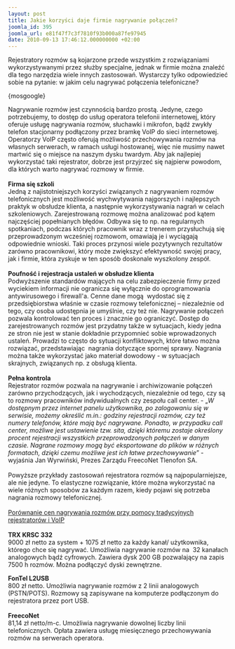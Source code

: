 ```yaml
---
layout: post
title: Jakie korzyści daje firmie nagrywanie połączeń?
joomla_id: 395
joomla_url: e81f47f7c3f7810f93b000a87fe97945
date: 2010-09-13 17:46:12.000000000 +02:00
---
```

Rejestratory rozm&oacute;w są kojarzone przede wszystkim z rozwiązaniami wykorzystywanymi przez służby specjalne, jednak w firmie można znaleźć dla tego narzędzia wiele innych zastosowań. Wystarczy tylko odpowiedzieć sobie na pytanie: w jakim celu nagrywać połączenia telefoniczne?<p>{mosgoogle}</p><p>Nagrywanie rozm&oacute;w jest czynnością bardzo prostą. Jedyne, czego potrzebujemy, to dostęp do usług operatora telefonii internetowej, kt&oacute;ry oferuje usługę nagrywania rozm&oacute;w, słuchawki i mikrofon, bądź zwykły telefon stacjonarny podłączony przez bramkę VoIP do sieci internetowej. Operatorzy VoIP często oferują możliwość przechowywania rozm&oacute;w na własnych serwerach, w ramach usługi hostowanej, więc nie musimy nawet martwić się o miejsce na naszym dysku twardym. Aby jak najlepiej wykorzystać taki rejestrator, dobrze jest przyjrzeć się najpierw powodom, dla kt&oacute;rych warto nagrywać rozmowy w firmie.<br /><br /><strong>Firma się szkoli</strong><br />Jedną z najistotniejszych korzyści związanych z nagrywaniem rozm&oacute;w telefonicznych jest możliwość wychwytywania najgorszych i najlepszych praktyk w obsłudze klienta, a następnie wykorzystywania nagrań w celach szkoleniowych. Zarejestrowaną rozmowę można analizować pod kątem najczęściej popełnianych błęd&oacute;w. Odbywa się to np. na regularnych spotkaniach, podczas kt&oacute;rych pracownik wraz z trenerem przysłuchują się przeprowadzonym wcześniej rozmowom, omawiają je i wyciągają odpowiednie wnioski. Taki proces przynosi wiele pozytywnych rezultat&oacute;w zar&oacute;wno pracownikowi, kt&oacute;ry może zwiększyć efektywność swojej pracy, jak i firmie, kt&oacute;ra zyskuje w ten spos&oacute;b doskonale wyszkolony zesp&oacute;ł.<br /><br /><strong>Poufność i rejestracja ustaleń w obsłudze klienta</strong> <br />Podwyższenie standard&oacute;w mających na celu zabezpieczenie firmy przed wyciekiem informacji nie ogranicza się wyłącznie do oprogramowania antywirusowego i firewall&#39;a. Cenne dane mogą&nbsp; wydostać się z przedsiębiorstwa właśnie w czasie rozmowy telefonicznej &ndash; niezależnie od tego, czy osoba udostępnia je umyślnie, czy też nie. Nagrywanie połączeń pozwala kontrolować ten proces i znacznie go ograniczyć. Dostęp do zarejestrowanych rozm&oacute;w jest przydatny także w sytuacjach, kiedy jedna ze stron nie jest w stanie dokładnie przypomnieć sobie wprowadzonych ustaleń. Prowadzi to często do sytuacji konfliktowych, kt&oacute;re łatwo można rozwiązać, przedstawiając&nbsp; nagrania dotyczące spornej sprawy. Nagrania można także wykorzystać jako materiał dowodowy - w sytuacjach skrajnych, związanych np. z obsługą klienta.<br /><br /><strong>Pełna kontrola</strong><br />Rejestrator rozm&oacute;w pozwala na nagrywanie i archiwizowanie połączeń zar&oacute;wno przychodzących, jak i wychodzących, niezależnie od tego, czy są to rozmowy pracownik&oacute;w indywidualnych czy zespołu call center. - &bdquo;<em>W dostępnym przez internet panelu użytkownika, po zalogowaniu się w serwisie, możemy określić m.in.: godziny rejestracji rozm&oacute;w, czy też numery telefon&oacute;w, kt&oacute;re mają być nagrywane. Ponadto, w przypadku call center, możliwe jest ustawienie tzw. sita, dzięki kt&oacute;remu zostaje określony procent rejestracji wszystkich przeprowadzonych połączeń w danym czasie. Nagrane rozmowy mogą być eksportowane do plik&oacute;w w r&oacute;żnych formatach, dzięki czemu możliwe jest ich łatwe przechowywanie</em>&rdquo; - wyjaśnia Jan Wyrwiński, Prezes Zarządu FreecoNet Tlenofon SA.<br /><br />Powyższe przykłady zastosowań rejestratora rozm&oacute;w są najpopularniejsze, ale nie jedyne. To elastyczne rozwiązanie, kt&oacute;re można wykorzystać na wiele r&oacute;żnych sposob&oacute;w za każdym razem, kiedy pojawi się potrzeba nagrania rozmowy telefonicznej.<br /><br /><u>Por&oacute;wnanie cen nagrywania rozm&oacute;w przy pomocy tradycyjnych rejestrator&oacute;w i VoIP</u><br /><br /><strong>TRX KRSC 332</strong><br />9000 zł netto za system + 1075 zł netto za każdy kanał/ użytkownika, kt&oacute;rego chce się nagrywać. Umożliwia nagrywanie rozm&oacute;w na&nbsp; 32 kanałach analogowych bądź cyfrowych. Zawiera dysk 200 GB pozwalający na zapis 7500 h rozm&oacute;w. Można podłączyć dyski zewnętrzne.</p><p><strong>FonTel L2USB </strong><br />800 zł netto. Umożliwia nagrywanie rozm&oacute;w z 2 linii analogowych (PSTN/POTS). Rozmowy są zapisywane na komputerze podłączonym do rejestratora przez port USB.<br /><br /><strong>FreecoNet </strong><br />81,14 zł netto/m-c. Umożliwia nagrywanie dowolnej liczby linii telefonicznych. Opłata zawiera usługę miesięcznego przechowywania rozm&oacute;w na serwerach operatora.</p>
